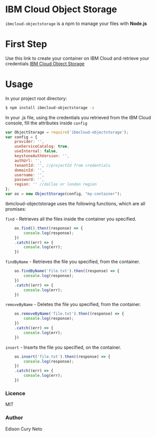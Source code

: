 # IBM Cloud Object Storage



```ibmcloud-objectstorage``` is a npm to manage your files with **Node.js**

# First Step
Use this link to create your container on IBM Cloud and retrieve your credentials
[IBM Cloud Object Storage](https://console.bluemix.net/developer/appservice/create-project?services=Object-Storage)

# Usage

In your project root directory:
```sh
$ npm install ibmcloud-objectstorage -s
```

In your .js file, using the credentials you retrieved from the IBM Cloud console, fill the attributes inside ```config```
```javascript
var ObjectStorage = require('ibmcloud-objectstorage');
var config = {
    provider: '',
    useServiceCatalog: true,
    useInternal: false,
    keystoneAuthVersion: '',
    authUrl: '',
    tenantId: '', //projectId from credentials
    domainId: '',
    username: '',
    password: '',
    region: '' //dallas or london region
};
var os = new ObjectStorage(config, "my-container");
```

ibmcloud-objectstorage uses the following functions, which are all promises:

```find``` - Retrieves all the files inside the container you specified.
```javascript
    os.find().then((response) => {
        console.log(response);
    })
    .catch((err) => {
        console.log(err);
    })
```

```findByName``` - Retrieves the file you specified, from the container.
```javascript
    os.findByName('file.txt').then((response) => {
        console.log(response);
    })
    .catch((err) => {
        console.log(err);
    })
```

```removeByName``` - Deletes the file you specified, from the container.
```javascript
    os.removeByName('file.txt').then((response) => {
        console.log(response);
    })
    .catch((err) => {
        console.log(err);
    })
```

```insert``` - Inserts the file you specified, on the container.
```javascript
    os.insert('file.txt').then((response) => {
        console.log(response);
    })
    .catch((err) => {
        console.log(err);
    })
```

### Licence
MIT

### Author
Edison Cury Neto
